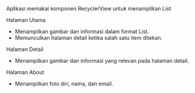 Aplikasi memakai komponen RecyclerView untuk menampilkan List

Halaman Utama
  * Menampilkan gambar dan informasi dalam format List.
  * Memunculkan halaman detail ketika salah satu item ditekan.

Halaman Detail
  * Menampilkan gambar dan informasi yang relevan pada halaman detail.

Halaman About
  * Menampilkan foto diri, nama, dan email.
